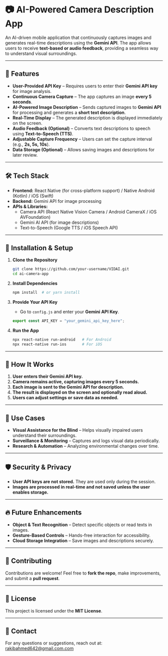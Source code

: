 # 📷 AI-Powered Camera Description App

An AI-driven mobile application that continuously captures images and generates real-time descriptions using the **Gemini API**. The app allows users to receive **text-based or audio feedback**, providing a seamless way to understand visual surroundings.

---

## 🚀 Features

- **User-Provided API Key** – Requires users to enter their **Gemini API key** for image analysis.
- **Continuous Camera Capture** – The app captures an image **every 5 seconds**.
- **AI-Powered Image Description** – Sends captured images to **Gemini API** for processing and generates a **short text description**.
- **Real-Time Display** – The generated description is displayed immediately on the screen.
- **Audio Feedback (Optional)** – Converts text descriptions to speech using **Text-to-Speech (TTS)**.
- **Adjustable Capture Frequency** – Users can set the capture interval (e.g., **2s, 5s, 10s**).
- **Data Storage (Optional)** – Allows saving images and descriptions for later review.

---

## 🛠️ Tech Stack

- **Frontend:** React Native (for cross-platform support) / Native Android (Kotlin) / iOS (Swift)
- **Backend:** Gemini API for image processing
- **APIs & Libraries:**
  - Camera API (React Native Vision Camera / Android CameraX / iOS AVFoundation)
  - Gemini AI API (for image descriptions)
  - Text-to-Speech (Google TTS / iOS Speech API)

---

## 📲 Installation & Setup

1. **Clone the Repository**
   ```sh
   git clone https://github.com/your-username/VIDAI.git
   cd ai-camera-app
   ```

2. **Install Dependencies**
   ```sh
   npm install  # or yarn install
   ```

3. **Provide Your API Key**
   - Go to `config.js` and enter your **Gemini API Key**.
   ```js
   export const API_KEY = "your_gemini_api_key_here";
   ```

4. **Run the App**
   ```sh
   npx react-native run-android   # For Android
   npx react-native run-ios       # For iOS
   ```

---

## 📸 How It Works

1. **User enters their Gemini API key.**
2. **Camera remains active, capturing images every 5 seconds.**
3. **Each image is sent to the Gemini API for description.**
4. **The result is displayed on the screen and optionally read aloud.**
5. **Users can adjust settings or save data as needed.**

---

## 📌 Use Cases

- **Visual Assistance for the Blind** – Helps visually impaired users understand their surroundings.
- **Surveillance & Monitoring** – Captures and logs visual data periodically.
- **Research & Automation** – Analyzing environmental changes over time.

---

## 🛡️ Security & Privacy
- **User API keys are not stored.** They are used only during the session.
- **Images are processed in real-time and not saved unless the user enables storage.**

---

## 🔥 Future Enhancements
- **Object & Text Recognition** – Detect specific objects or read texts in images.
- **Gesture-Based Controls** – Hands-free interaction for accessibility.
- **Cloud Storage Integration** – Save images and descriptions securely.

---

## 🤝 Contributing

Contributions are welcome! Feel free to **fork the repo**, make improvements, and submit a **pull request**.

---

## 📜 License

This project is licensed under the **MIT License**.

---

## 📧 Contact

For any questions or suggestions, reach out at: rakibahmed642@gmail.com.com
